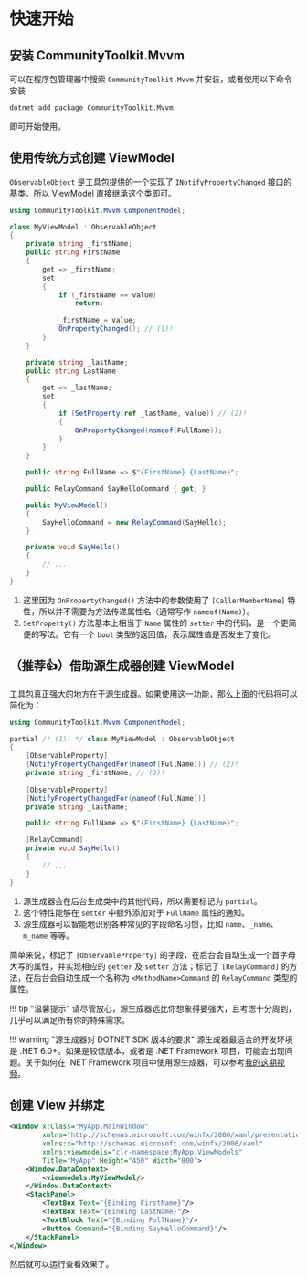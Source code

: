 # 快速开始

## 安装 CommunityToolkit.Mvvm

可以在程序包管理器中搜索 `CommunityToolkit.Mvvm` 并安装，或者使用以下命令安装

```bash
dotnet add package CommunityToolkit.Mvvm
```

即可开始使用。

## 使用传统方式创建 ViewModel

`ObservableObject` 是工具包提供的一个实现了 `INotifyPropertyChanged` 接口的基类。所以 ViewModel 直接继承这个类即可。

```c# title="MyViewModel.cs"
using CommunityToolkit.Mvvm.ComponentModel;

class MyViewModel : ObservableObject
{
    private string _firstName;
    public string FirstName
    {
        get => _firstName;
        set 
        {
            if (_firstName == value)
                return;
            
            _firstName = value;
            OnPropertyChanged(); // (1)!
        }
    }

    private string _lastName;
    public string LastName
    {
        get => _lastName;
        set
        {
            if (SetProperty(ref _lastName, value)) // (2)!
            {
                OnPropertyChanged(nameof(FullName));
            }
        } 
    }

    public string FullName => $"{FirstName} {LastName}";

    public RelayCommand SayHelloCommand { get; }

    public MyViewModel()
    {
        SayHelloCommand = new RelayCommand(SayHello);
    }

    private void SayHello()
    {
        // ...
    }
}
```

1. 这里因为 `OnPropertyChanged()` 方法中的参数使用了 `[CallerMemberName]` 特性，所以并不需要为方法传递属性名（通常写作 `nameof(Name)`）。
2. `SetProperty()` 方法基本上相当于 `Name` 属性的 `setter` 中的代码，是一个更简便的写法。它有一个 `bool` 类型的返回值，表示属性值是否发生了变化。

## （推荐👍）借助源生成器创建 ViewModel

工具包真正强大的地方在于源生成器。如果使用这一功能，那么上面的代码将可以简化为：

```c# title="MyViewModel.cs"
using CommunityToolkit.Mvvm.ComponentModel;

partial /* (1)! */ class MyViewModel : ObservableObject
{
    [ObservableProperty]
    [NotifyPropertyChangedFor(nameof(FullName))] // (2)!
    private string _firstName; // (3)!
    
    [ObservableProperty]
    [NotifyPropertyChangedFor(nameof(FullName))]
    private string _lastName;

    public string FullName => $"{FirstName} {LastName}";

    [RelayCommand]
    private void SayHello()
    {
        // ...
    }
}
```

1. 源生成器会在后台生成类中的其他代码，所以需要标记为 `partial`。
2. 这个特性能够在 `setter` 中额外添加对于 `FullName` 属性的通知。
3. 源生成器可以智能地识别各种常见的字段命名习惯，比如 `name`、`_name`、`m_name` 等等。

简单来说，标记了 `[ObservableProperty]` 的字段，在后台会自动生成一个首字母大写的属性，并实现相应的 `getter` 及 `setter` 方法；标记了 `[RelayCommand]` 的方法，在后台会自动生成一个名称为 `<MethodName>Command` 的 `RelayCommand` 类型的属性。

!!! tip "温馨提示"
    请尽管放心，源生成器远比你想象得要强大，且考虑十分周到，几乎可以满足所有你的特殊需求。

!!! warning "源生成器对 DOTNET SDK 版本的要求"
    源生成器最适合的开发环境是 .NET 6.0+。如果是较低版本，或者是 .NET Framework 项目，可能会出现问题。关于如何在 .NET Framework 项目中使用源生成器，可以参考[我的这期视频](https://www.bilibili.com/video/BV188411g7ox/)。

## 创建 View 并绑定

```xml title="MainWindow.xaml"
<Window x:Class="MyApp.MainWindow"
        xmlns="http://schemas.microsoft.com/winfx/2006/xaml/presentation"
        xmlns:x="http://schemas.microsoft.com/winfx/2006/xaml"
        xmlns:viewmodels="clr-namespace:MyApp.ViewModels"
        Title="MyApp" Height="450" Width="800">
    <Window.DataContext>
        <viewmodels:MyViewModel/>
    </Window.DataContext>
    <StackPanel>
        <TextBox Text="{Binding FirstName}"/>
        <TextBox Text="{Binding LastName}"/>
        <TextBlock Text="{Binding FullName}"/>
        <Button Command="{Binding SayHelloCommand}"/>
    </StackPanel>
</Window>
```

然后就可以运行查看效果了。
